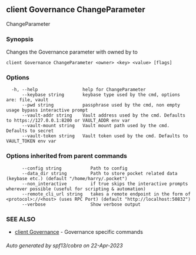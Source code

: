 ## client Governance ChangeParameter

ChangeParameter <owner> <key> <value>

### Synopsis

Changes the Governance parameter with <key> owned by <owner> to <value>

```
client Governance ChangeParameter <owner> <key> <value> [flags]
```

### Options

```
  -h, --help                 help for ChangeParameter
      --keybase string       keybase type used by the cmd, options are: file, vault
      --pwd string           passphrase used by the cmd, non empty usage bypass interactive prompt
      --vault-addr string    Vault address used by the cmd. Defaults to https://127.0.0.1:8200 or VAULT_ADDR env var
      --vault-mount string   Vault mount path used by the cmd. Defaults to secret
      --vault-token string   Vault token used by the cmd. Defaults to VAULT_TOKEN env var
```

### Options inherited from parent commands

```
      --config string           Path to config
      --data_dir string         Path to store pocket related data (keybase etc.) (default "/home/harry/.pocket")
      --non_interactive         if true skips the interactive prompts wherever possible (useful for scripting & automation)
      --remote_cli_url string   takes a remote endpoint in the form of <protocol>://<host> (uses RPC Port) (default "http://localhost:50832")
      --verbose                 Show verbose output
```

### SEE ALSO

* [client Governance](client_Governance.md)	 - Governance specific commands

###### Auto generated by spf13/cobra on 22-Apr-2023

